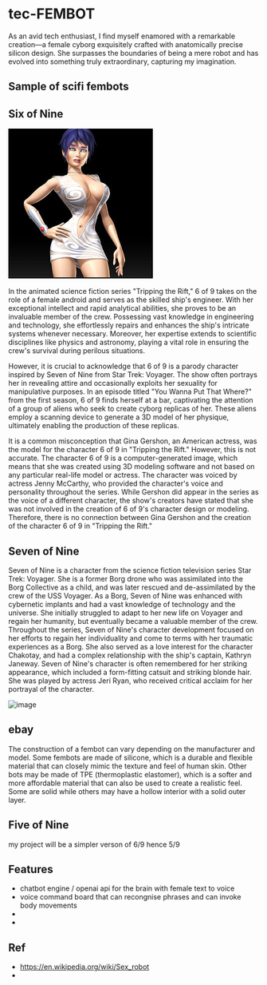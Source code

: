 # tec-FEMBOT
As an avid tech enthusiast, I find myself enamored with a remarkable creation—a female cyborg exquisitely crafted with anatomically precise silicon design. She surpasses the boundaries of being a mere robot and has evolved into something truly extraordinary, capturing my imagination.
 
## Sample of scifi fembots
## Six of Nine
![](https://github.com/SteveJustin1963/tec-FEMBOT/blob/master/pics/pic1.jpg)

In the animated science fiction series "Tripping the Rift," 6 of 9 takes on the role of a female android and serves as the skilled ship's engineer. With her exceptional intellect and rapid analytical abilities, she proves to be an invaluable member of the crew. Possessing vast knowledge in engineering and technology, she effortlessly repairs and enhances the ship's intricate systems whenever necessary. Moreover, her expertise extends to scientific disciplines like physics and astronomy, playing a vital role in ensuring the crew's survival during perilous situations.

However, it is crucial to acknowledge that 6 of 9 is a parody character inspired by Seven of Nine from Star Trek: Voyager. The show often portrays her in revealing attire and occasionally exploits her sexuality for manipulative purposes. In an episode titled "You Wanna Put That Where?" from the first season, 6 of 9 finds herself at a bar, captivating the attention of a group of aliens who seek to create cyborg replicas of her. These aliens employ a scanning device to generate a 3D model of her physique, ultimately enabling the production of these replicas.

It is a common misconception that Gina Gershon, an American actress, was the model for the character 6 of 9 in "Tripping the Rift." However, this is not accurate. The character 6 of 9 is a computer-generated image, which means that she was created using 3D modeling software and not based on any particular real-life model or actress. The character was voiced by actress Jenny McCarthy, who provided the character's voice and personality throughout the series.
While Gershon did appear in the series as the voice of a different character, the show's creators have stated that she was not involved in the creation of 6 of 9's character design or modeling. Therefore, there is no connection between Gina Gershon and the creation of the character 6 of 9 in "Tripping the Rift."

## Seven of Nine 
Seven of Nine is a character from the science fiction television series Star Trek: Voyager. She is a former Borg drone who was assimilated into the Borg Collective as a child, and was later rescued and de-assimilated by the crew of the USS Voyager. As a Borg, Seven of Nine was enhanced with cybernetic implants and had a vast knowledge of technology and the universe. She initially struggled to adapt to her new life on Voyager and regain her humanity, but eventually became a valuable member of the crew. Throughout the series, Seven of Nine's character development focused on her efforts to regain her individuality and come to terms with her traumatic experiences as a Borg. She also served as a love interest for the character Chakotay, and had a complex relationship with the ship's captain, Kathryn Janeway. Seven of Nine's character is often remembered for her striking appearance, which included a form-fitting catsuit and striking blonde hair. She was played by actress Jeri Ryan, who received critical acclaim for her portrayal of the character.

![image](https://github.com/SteveJustin1963/tec-FEMBOT/assets/58069246/7bdde6aa-8150-4d83-b293-7fe620645a38)

## ebay
The construction of a fembot can vary depending on the manufacturer and model. Some fembots are made of silicone, which is a durable and flexible material that can closely mimic the texture and feel of human skin. Other bots may be made of TPE (thermoplastic elastomer), which is a softer and more affordable material that can also be used to create a realistic feel. Some are solid while others may have a hollow interior with a solid outer layer. 

## Five of Nine
my project will be a simpler verson of 6/9 hence 5/9

## Features
- chatbot engine / openai api for the brain with female text to voice
- voice command board that can recongnise phrases and can invoke body movements
- 
-  


## Ref 
- https://en.wikipedia.org/wiki/Sex_robot
- 
